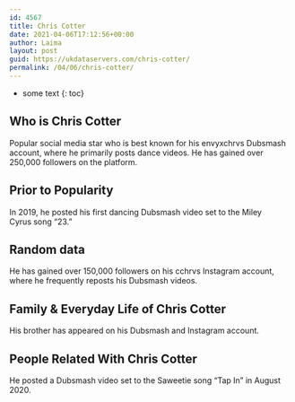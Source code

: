 ```yaml
---
id: 4567
title: Chris Cotter
date: 2021-04-06T17:12:56+00:00
author: Laima
layout: post
guid: https://ukdataservers.com/chris-cotter/
permalink: /04/06/chris-cotter/
---
```


* some text
{: toc}


## Who is Chris Cotter
                  
                  
                  
Popular social media star who is best known for his envyxchrvs Dubsmash account, where he primarily posts dance videos. He has gained over 250,000 followers on the platform. 
                  
              
            
              
            
                
                
                
## Prior to Popularity
                  
                  
                  
In 2019, he posted his first dancing Dubsmash video set to the Miley Cyrus song &#8220;23.&#8221;
                  
              
            
              
            
                
                
                
## Random data
                  
                  
                  
He has gained over 150,000 followers on his cchrvs Instagram account, where he frequently reposts his Dubsmash videos. 
                  
              
            
              
            
                
                
                
## Family & Everyday Life of Chris Cotter
                  
                  
                  
His brother has appeared on his Dubsmash and Instagram account. 
                  
              
            
              
            
                
                
                
## People Related With Chris Cotter
                  
                  
                  
He posted a Dubsmash video set to the Saweetie song &#8220;Tap In&#8221; in August 2020.
                  
              
            
              
            
                
              
            
              
              
            
            
              
            
          
          
          